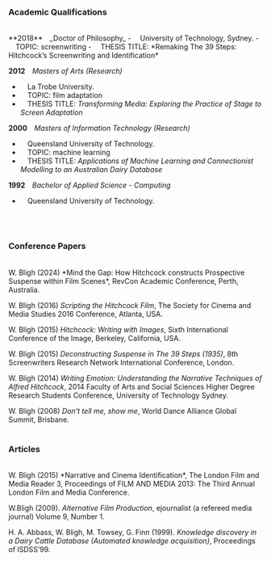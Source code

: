 
### Academic Qualifications
<br>
**2018**&emsp;_Doctor of Philosophy_
- &emsp;University of Technology, Sydney.
- &emsp;TOPIC: screenwriting
- &emsp;THESIS TITLE: *Remaking The 39 Steps: Hitchcock’s Screenwriting and Identification*

**2012**&emsp;_Masters of Arts (Research)_
- &emsp;La Trobe University.
- &emsp;TOPIC: film adaptation
- &emsp;THESIS TITLE: *Transforming Media: Exploring the Practice of Stage to Screen Adaptation*

**2000**&emsp;_Masters of Information Technology (Research)_
- &emsp;Queensland University of Technology.
- &emsp;TOPIC: machine learning
- &emsp;THESIS TITLE: *Applications of Machine Learning and Connectionist Modelling to an Australian Dairy Database*

**1992**&emsp;_Bachelor of Applied Science - Computing_
- &emsp;Queensland University of Technology.
<br>
<br>

### Conference Papers
<br>
W. Bligh (2024) *Mind the Gap: How Hitchcock constructs Prospective Suspense within Film Scenes*, RevCon Academic Conference, Perth, Australia.

W. Bligh (2016) *Scripting the Hitchcock Film*, The Society for Cinema and Media Studies 2016 Conference, Atlanta, USA.

W. Bligh (2015) *Hitchcock: Writing with Images*, Sixth International Conference of the Image, Berkeley, California, USA.

W. Bligh (2015) *Deconstructing Suspense in The 39 Steps (1935)*, 8th Screenwriters Research Network International Conference, London.

W. Bligh (2014) *Writing Emotion: Understanding the Narrative Techniques of Alfred Hitchcock*, 2014 Faculty of Arts and Social Sciences Higher Degree Research Students Conference, University of Technology Sydney.

W. Bligh (2008) *Don’t tell me, show me*, World Dance Alliance Global Summit, Brisbane.
<br>
<br>

### Articles
<br>
W. Bligh (2015) *Narrative and Cinema Identification*, The London Film and Media Reader 3, Proceedings of FILM AND MEDIA 2013: The Third Annual London Film and Media Conference.

W.Bligh (2009). *Alternative Film Production*, ejournalist (a refereed media journal) Volume 9, Number 1.

H. A. Abbass, W. Bligh, M. Towsey, G. Finn (1999). *Knowledge discovery in a Dairy Cattle Database (Automated knowledge acquisition)*, Proceedings of ISDSS’99.
